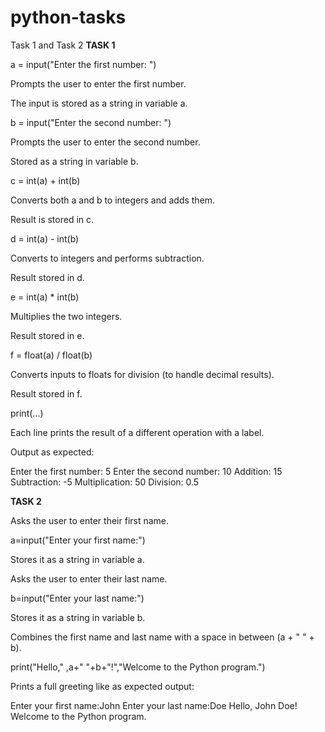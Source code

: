 # python-tasks
Task 1 and Task 2
**TASK 1**

a = input("Enter the first number: ")

Prompts the user to enter the first number.

The input is stored as a string in variable a.

b = input("Enter the second number: ")

Prompts the user to enter the second number.

Stored as a string in variable b.

c = int(a) + int(b)

Converts both a and b to integers and adds them.

Result is stored in c.

d = int(a) - int(b)

Converts to integers and performs subtraction.

Result stored in d.

e = int(a) * int(b)

Multiplies the two integers.

Result stored in e.

f = float(a) / float(b)

Converts inputs to floats for division (to handle decimal results).

Result stored in f.

print(...)

Each line prints the result of a different operation with a label.


Output as expected:

Enter the first number: 5
Enter the second number: 10
Addition: 15
Subtraction: -5
Multiplication: 50
Division: 0.5

**TASK 2**

Asks the user to enter their first name.

a=input("Enter your first name:")

Stores it as a string in variable a.

Asks the user to enter their last name.

b=input("Enter your last name:")

Stores it as a string in variable b.

Combines the first name and last name with a space in between (a + " " + b).

print("Hello," ,a+" "+b+"!","Welcome to the Python program.")

Prints a full greeting like as expected output:

Enter your first name:John
Enter your last name:Doe
Hello, John Doe! Welcome to the Python program.

